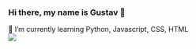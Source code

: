 ### Hi there, my name is Gustav 👋
🌱 I’m currently learning Python, Javascript, CSS, HTML<br>
<img src="https://img.shields.io/badge/Steam-000000?style=for-the-badge&logo=steam&logoColor=white" />
<!--
**dgguus/dgguus** is a ✨ _special_ ✨ repository because its `README.md` (this file) appears on your GitHub profile.
Here are some ideas to get you started:

- 🔭 I’m currently working on ...
- 🌱 I’m currently learning ...
- 👯 I’m looking to collaborate on ...
- 🤔 I’m looking for help with ...
- 💬 Ask me about ...
- 📫 How to reach me: ...
- 😄 Pronouns: ...
- ⚡ Fun fact: ...
-->

